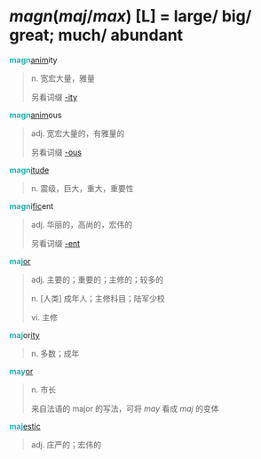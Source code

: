 # _magn_(_maj_/_max_) [L] = large/ big/ great; much/ abundant

<b style="color: #20B2AA;">magn</b>[anim](_anim_.md)ity
> n. 宽宏大量，雅量
>
> 另看词缀 [-ity](-ity.md)

<b style="color: #20B2AA;">magn</b>[anim](_anim_.md)ous
> adj. 宽宏大量的，有雅量的
>
> 另看词缀 [-ous](-ous.md)

<b style="color: #20B2AA;">magn</b>[itude](-itude.md)
> n. 震级，巨大，重大，重要性

<b style="color: #20B2AA;">magn</b>i[fic](_fic_.md)ent
> adj. 华丽的，高尚的，宏伟的
>
> 另看词缀 [-ent](-ent.md)

<b style="color: #20B2AA;">maj</b>[or](-or.md)
> adj. 主要的；重要的；主修的；较多的
>
> n. [人类] 成年人；主修科目；陆军少校
>
> vi. 主修

<b style="color: #20B2AA;">maj</b>or[ity](-ity.md)
> n. 多数；成年

<b style="color: #20B2AA;">may</b>[or](-or.md)
> n. 市长
>
> 来自法语的 major 的写法，可将 _may_ 看成 _maj_ 的变体

<b style="color: #20B2AA;">maj</b>[estic](-estic.md)
> adj. 庄严的；宏伟的